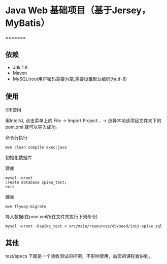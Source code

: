 # Java Web 基础项目（基于Jersey，MyBatis）

=======

## 依赖

- Jdk 1.8
- Maven
- MySQL(root用户密码需要为空,需要设置默认编码为utf-8)

## 使用

IDE使用

用IntelliJ, 点击菜单上的 File -> Import Project... -> 选择本地该项目文件夹下的pom.xml 就可以导入成功。

命令行执行

    mvn clean compile exec:java
    

初始化数据库

建库
    
    mysql -uroot
    create database spike_test;
    exit

建表

    mvn flyway:migrate

导入数据(在pom.xml所在文件夹执行下列命令)

    
    mysql -uroot -Dspike_test < src/main/resources/db/seed/init-spike.sql
    
 
## 其他
    
test/specs 下面是一个验收测试的样例，不影响使用，后面的课程会讲到。
